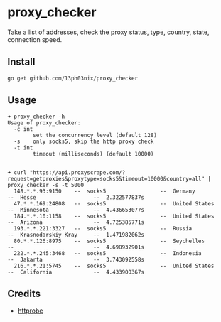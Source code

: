 # proxy_checker

Take a list of addresses, check the proxy status, type, country, state, connection speed.

## Install 

```
go get github.com/13ph03nix/proxy_checker
```

## Usage

```
➜ proxy_checker -h
Usage of proxy_checker:
  -c int
    	set the concurrency level (default 128)
  -s	only socks5, skip the http proxy check
  -t int
    	timeout (milliseconds) (default 10000)


➜ curl "https://api.proxyscrape.com/?request=getproxies&proxytype=socks5&timeout=10000&country=all" | proxy_checker -s -t 5000
  148.*.*.93:9150    --  socks5                 --  Germany                --  Hesse                  --  2.322577837s
  47.*.*.169:24808   --  socks5                 --  United States          --  Minnesota              --  4.436653077s
  184.*.*.10:1158    --  socks5                 --  United States          --  Arizona                --  4.725385771s
  193.*.*.221:3327   --  socks5                 --  Russia                 --  Krasnodarskiy Kray     --  1.471982062s
  80.*.*.126:8975    --  socks5                 --  Seychelles             --                         --  4.698932901s
  222.*.*.245:3468   --  socks5                 --  Indonesia              --  Jakarta                --  3.743092558s
  216.*.*.21:5745    --  socks5                 --  United States          --  California             --  4.433900367s
```

## Credits

* [httprobe](https://github.com/tomnomnom/httprobe)
